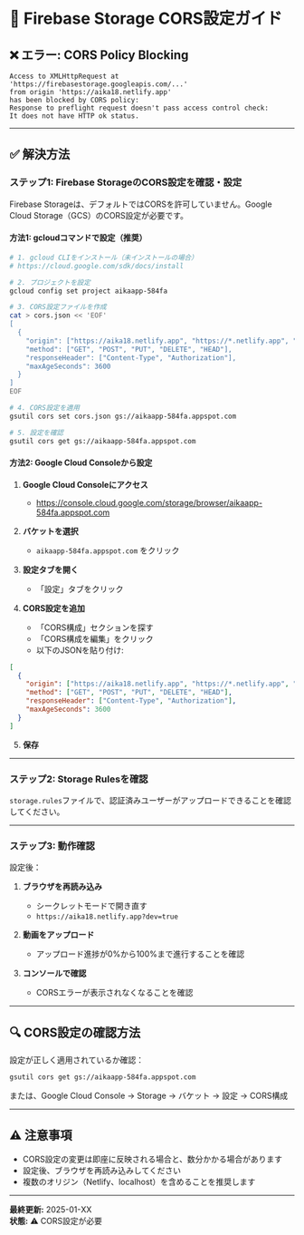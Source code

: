 # 🔧 Firebase Storage CORS設定ガイド

## ❌ エラー: CORS Policy Blocking

```
Access to XMLHttpRequest at 'https://firebasestorage.googleapis.com/...' 
from origin 'https://aika18.netlify.app' 
has been blocked by CORS policy: 
Response to preflight request doesn't pass access control check: 
It does not have HTTP ok status.
```

---

## ✅ 解決方法

### ステップ1: Firebase StorageのCORS設定を確認・設定

Firebase Storageは、デフォルトではCORSを許可していません。Google Cloud Storage（GCS）のCORS設定が必要です。

#### 方法1: gcloudコマンドで設定（推奨）

```bash
# 1. gcloud CLIをインストール（未インストールの場合）
# https://cloud.google.com/sdk/docs/install

# 2. プロジェクトを設定
gcloud config set project aikaapp-584fa

# 3. CORS設定ファイルを作成
cat > cors.json << 'EOF'
[
  {
    "origin": ["https://aika18.netlify.app", "https://*.netlify.app", "http://localhost:*"],
    "method": ["GET", "POST", "PUT", "DELETE", "HEAD"],
    "responseHeader": ["Content-Type", "Authorization"],
    "maxAgeSeconds": 3600
  }
]
EOF

# 4. CORS設定を適用
gsutil cors set cors.json gs://aikaapp-584fa.appspot.com

# 5. 設定を確認
gsutil cors get gs://aikaapp-584fa.appspot.com
```

#### 方法2: Google Cloud Consoleから設定

1. **Google Cloud Consoleにアクセス**
   - https://console.cloud.google.com/storage/browser/aikaapp-584fa.appspot.com

2. **バケットを選択**
   - `aikaapp-584fa.appspot.com` をクリック

3. **設定タブを開く**
   - 「設定」タブをクリック

4. **CORS設定を追加**
   - 「CORS構成」セクションを探す
   - 「CORS構成を編集」をクリック
   - 以下のJSONを貼り付け:

```json
[
  {
    "origin": ["https://aika18.netlify.app", "https://*.netlify.app", "http://localhost:*"],
    "method": ["GET", "POST", "PUT", "DELETE", "HEAD"],
    "responseHeader": ["Content-Type", "Authorization"],
    "maxAgeSeconds": 3600
  }
]
```

5. **保存**

---

### ステップ2: Storage Rulesを確認

`storage.rules`ファイルで、認証済みユーザーがアップロードできることを確認してください。

---

### ステップ3: 動作確認

設定後：

1. **ブラウザを再読み込み**
   - シークレットモードで開き直す
   - `https://aika18.netlify.app?dev=true`

2. **動画をアップロード**
   - アップロード進捗が0%から100%まで進行することを確認

3. **コンソールで確認**
   - CORSエラーが表示されなくなることを確認

---

## 🔍 CORS設定の確認方法

設定が正しく適用されているか確認：

```bash
gsutil cors get gs://aikaapp-584fa.appspot.com
```

または、Google Cloud Console → Storage → バケット → 設定 → CORS構成

---

## ⚠️ 注意事項

- CORS設定の変更は即座に反映される場合と、数分かかる場合があります
- 設定後、ブラウザを再読み込みしてください
- 複数のオリジン（Netlify、localhost）を含めることを推奨します

---

**最終更新:** 2025-01-XX  
**状態:** ⚠️ CORS設定が必要



